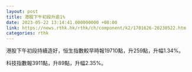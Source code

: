```yaml
---
layout: post
title: 港股下午初段升逾1%
date: 2023-05-22 13:14:41.000000000 +08:00
link: https://news.rthk.hk/rthk/ch/component/k2/1701626-20230522.htm
categories: rthk
---
```


港股下午初段持續造好，恒生指數較早時報19710點，升259點，升幅1.34%。

科技指數報3911點，升89點，升幅2.35%。
